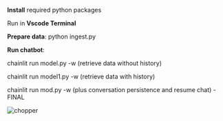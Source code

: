 **Install** required python packages

Run in **Vscode Terminal**

**Prepare data**: python ingest.py

**Run chatbot**:

chainlit run model.py -w (retrieve data without history)

chainlit run model1.py -w (retrieve data with history)

chainlit run mod.py -w (plus conversation persistence and resume chat) - FINAL

![chopper](https://github.com/user-attachments/assets/7c81cb3e-b39c-4451-b26e-98beccdf790a)
